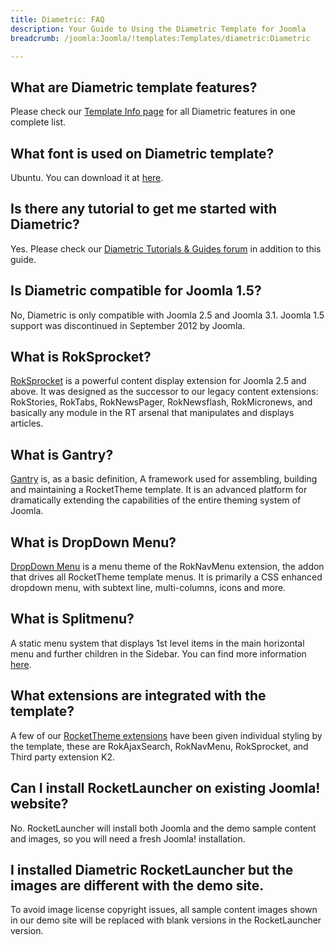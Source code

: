 ```yaml
---
title: Diametric: FAQ
description: Your Guide to Using the Diametric Template for Joomla
breadcrumb: /joomla:Joomla/!templates:Templates/diametric:Diametric

---
```


What are Diametric template features?
-----
Please check our [Template Info page][features] for all Diametric features in one complete list.

What font is used on Diametric template?
-----
Ubuntu. You can download it at [here][font].

Is there any tutorial to get me started with Diametric?
-----
Yes. Please check our [Diametric Tutorials & Guides forum][forum] in addition to this guide.

Is Diametric compatible for Joomla 1.5?
-----
No, Diametric is only compatible with Joomla 2.5 and Joomla 3.1. Joomla 1.5 support was discontinued in September 2012 by Joomla.

What is RokSprocket?
-----
[RokSprocket][roksprocket] is a powerful content display extension for Joomla 2.5 and above. It was designed as the successor to our legacy content extensions: RokStories, RokTabs, RokNewsPager, RokNewsflash, RokMicronews, and basically any module in the RT arsenal that manipulates and displays articles.

What is Gantry?
-----
[Gantry][gantry] is, as a basic definition, A framework used for assembling, building and maintaining a RocketTheme template. It is an advanced platform for dramatically extending the capabilities of the entire theming system of Joomla.

What is DropDown Menu?
-----
[DropDown Menu][dropdown] is a menu theme of the RokNavMenu extension, the addon that drives all RocketTheme template menus. It is primarily a CSS enhanced dropdown menu, with subtext line, multi-columns, icons and more.

What is Splitmenu?
-----
A static menu system that displays 1st level items in the main horizontal menu and further children in the Sidebar. You can find more information [here][splitmenu].

What extensions are integrated with the template?
-----
A few of our [RocketTheme extensions][extensions] have been given individual styling by the template, these are RokAjaxSearch, RokNavMenu, RokSprocket, and Third party extension K2.

Can I install RocketLauncher on existing Joomla! website?
-----
No. RocketLauncher will install both Joomla and the demo sample content and images, so you will need a fresh Joomla! installation.

I installed Diametric RocketLauncher but the images are different with the demo site.
-----
To avoid image license copyright issues, all sample content images shown in our demo site will be replaced with blank versions in the RocketLauncher version.

[gantry]: http://gantry-framework.org/
[features]: http://demo.rockettheme.com/joomla/diametric/features
[font]: http://www.fontsquirrel.com/fonts/ubuntu
[forum]: http://www.rockettheme.com/forum/index.php?f=606&rb_v=viewforum
[roksprocket]: http://www.rockettheme.com/extensions-joomla/roksprocket
[dropdown]: http://demo.rockettheme.com/joomla/diametric/features/menu-options
[splitmenu]: http://demo.rockettheme.com/joomla/diametric/features/menu-options
[extensions]: http://demo.rockettheme.com/joomla/diametric/features/extensions